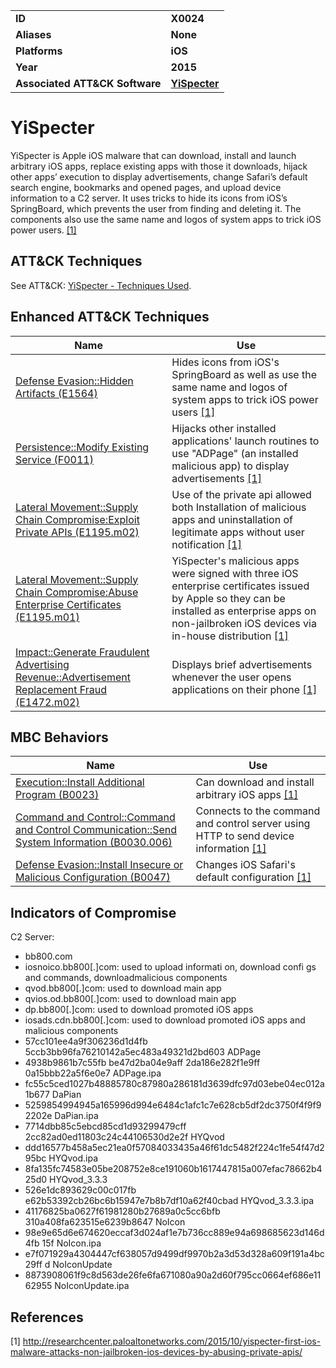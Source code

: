 
<table>
<tr>
<td><b>ID</b></td>
<td><b>X0024</b></td>
</tr>
<tr>
<td><b>Aliases</b></td>
<td><b>None</b></td>
</tr>
<tr>
<td><b>Platforms</b></td>
<td><b>iOS</b></td>
</tr>
<tr>
<td><b>Year</b></td>
<td><b>2015</b></td>
</tr>
<tr>
<td><b>Associated ATT&CK Software</b></td>
<td><b><a href="https://attack.mitre.org/software/S0311/">YiSpecter</a></b></td>
</tr>
</table>


YiSpecter
=========
YiSpecter is Apple iOS malware that can download, install and launch arbitrary iOS apps, replace existing apps with those it downloads, hijack other apps’ execution to display advertisements, change Safari’s default search engine, bookmarks and opened pages, and upload device information to a C2 server. It uses tricks to hide its icons from iOS’s SpringBoard, which prevents the user from finding and deleting it. The components also use the same name and logos of system apps to trick iOS power users. [[1]](#1)

ATT&CK Techniques
-----------------
See ATT&CK: [YiSpecter - Techniques Used](https://attack.mitre.org/software/S0311/).

Enhanced ATT&CK Techniques
---------
|Name|Use|
|---|---|
|[Defense Evasion::Hidden Artifacts (E1564)](../defense-evasion/hide-artifacts.md)|Hides icons from iOS's SpringBoard as well as use the same name and logos of system apps to trick iOS power users [[1]](#1)|
|[Persistence::Modify Existing Service (F0011)](../persistence/modify-existing-service.md)|Hijacks other installed applications' launch routines to use "ADPage" (an installed malicious app) to display advertisements  [[1]](#1)|
|[Lateral Movement::Supply Chain Compromise:Exploit Private APIs (E1195.m02)](../lateral-movement/supply-chain-compromise.md)|Use of the private api allowed both Installation of malicious apps and uninstallation of legitimate apps without user notification  [[1]](#1)|
|[Lateral Movement::Supply Chain Compromise:Abuse Enterprise Certificates (E1195.m01)](../lateral-movement/supply-chain-compromise.md)|YiSpecter's malicious apps were signed with three iOS enterprise certificates issued by Apple so they can be installed as enterprise apps on non-jailbroken iOS devices via in-house distribution  [[1]](#1)|
|[Impact::Generate Fraudulent Advertising Revenue::Advertisement Replacement Fraud (E1472.m02)](../persistence/component-firmware.md)|Displays brief advertisements whenever the user opens applications on their phone [[1]](#1)|


MBC Behaviors
---------
|Name|Use|
|---|---|
|[Execution::Install Additional Program (B0023)](../execution/install-additional-program.md)|Can download and install arbitrary iOS apps [[1]](#1)|
|[Command and Control::Command and Control Communication::Send System Information (B0030.006)](../command-and-control/c2-communication.md)|Connects to the command and control server using HTTP to send device information [[1]](#1)|
|[Defense Evasion::Install Insecure or Malicious Configuration (B0047)](../defense-evasion/install-insecure-or-malicious-configuration.md)|Changes iOS Safari's default configuration [[1]](#1)|

Indicators of Compromise
------------------------
C2 Server: 
- bb800.com	
- iosnoico.bb800[.]com: used to upload informati on, download confi gs and commands, downloadmalicious components
- qvod.bb800[.]com: used to download main app
- qvios.od.bb800[.]com: used to download main app
- dp.bb800[.]com: used to download promoted iOS apps
- iosads.cdn.bb800[.]com: used to download promoted iOS apps and malicious components
- 57cc101ee4a9f306236d1d4fb 5ccb3bb96fa76210142a5ec483a49321d2bd603 ADPage
- 4938b9861b7c55fb be47d2ba04e9aff 2da186e282f1e9ff 0a15bbb22a5f6e0e7 ADPage.ipa
- fc55c5ced1027b48885780c87980a286181d3639dfc97d03ebe04ec012a1b677 DaPian
- 5259854994945a165996d994e6484c1afc1c7e628cb5df2dc3750f4f9f92202e DaPian.ipa
- 7714dbb85c5ebcd85cd1d93299479cff 2cc82ad0ed11803c24c44106530d2e2f HYQvod
- ddd16577b458a5ec21ea0f57084033435a46f61dc5482f224c1fe54f47d295bc HYQvod.ipa
- 8fa135fc74583e05be208752e8ce191060b1617447815a007efac78662b425d0 HYQvod_3.3.3
- 526e1dc893629c00c017fb e62b53392cb26bc6b15947e7b8b7df10a62f40cbad HYQvod_3.3.3.ipa
- 41176825ba0627f61981280b27689a0c5cc6bfb 310a408fa623515e6239b8647 NoIcon
- 98e9e65d6e674620eccaf3d024af1e7b736cc889e94a698685623d146d4fb 15f NoIcon.ipa
- e7f071929a4304447cf638057d9499df9970b2a3d53d328a609f191a4bc29ff d NoIconUpdate
- 8873908061f9c8d563de26fe6fa671080a90a2d60f795cc0664ef686e1162955 NoIconUpdate.ipa

References
----------
<a name="1">[1]</a> http://researchcenter.paloaltonetworks.com/2015/10/yispecter-first-ios-malware-attacks-non-jailbroken-ios-devices-by-abusing-private-apis/
